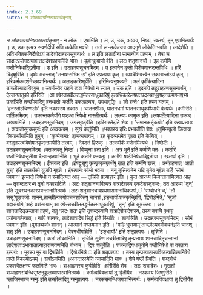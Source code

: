 ```yaml
---
index: 2.3.69
sutra: न लोकाव्ययनिष्ठाखलर्थतृनाम्

---
```

_न लोकाव्ययनिष्ठाखलर्थतृनाम्_ - न लोक । एषामिति । ल, उ, उक, अव्यय, निष्ठा, खलर्थ, तृन् एषामित्यर्थः । उ, उक इत्यत्र सवर्णदीर्घे सति ऊकेति भवति । ततो ल-ऊकेत्यत्र आद्गुणे लोकेति भवति । लादेशेति । अविभक्तिकनिर्देशोऽयं लादेशोदाहरणसूचनार्थः । ल इति लडादीनां सामान्येन ग्रहणम् । तेषां च साक्षात्प्रयोगाऽभावात्तदादेशग्रहणमिति भावः । कुर्वन्कुवाणो वेति । लटः शतृशानचौ । इह कर्मणि षष्ठीनिषेधाद्द्वितीया । उ इति । उदाहरणसूचनमिदम् । उ इत्यनेन कृतो विशेषणात्तदन्तविधिः । हरिं दिदृक्षुरिति । दृशेः सन्नन्तात् 'सनाशंसभिक्ष उः' इति उप्रत्ययः कृत् । व्यपदेशिवत्त्वेन उकारान्तोऽयं कृत् । हरिकर्मकदर्शनेच्छावानित्यर्थः । अलङ्करिष्णुर्वेति । हरिमित्यनुषज्यते ।अलं कृञि॑त्यादिना ताच्छील्यादाविष्णुच् । उवर्णस्यैव ग्रहणे त्वत्र निषेधो न स्यात् । उक इति । इदमपि तदुदाहरणसूचनार्थम् । दैत्यान्घातुको हरिरिति ।आ क्वेस्तच्छीलतद्धर्मतत्साधुकारिषु॑ इत्यधिकारेलषपतपदस्थाभूवृषहनकमगमशृभ्य उकञि॑ति तच्छीलादिषु हनधातोः कर्तरि उकञ्प्रत्ययः, उपधावृद्धिः । 'हो हन्तेः' इति हस्य घत्वम् । 'हनस्तोऽचिण्णलोः' इति नकारस्य तकारः । घातनशीलः, घातनधर्मा घातनसाधुक#आरी वेत्यर्थः ।कमेरिति । वार्तिकमिदम् । उकान्तकमेर्योगे षष्ठआ निषेधो नास्तीत्यर्थः । लक्ष्म्याः कामुक इति ।लषपते॑त्यादिना उकञ् । अव्ययमिति । उदाहरणसूचमिदम् । जगत्सृष्ट्वेति ।हरिरास्ते॑इति शेषः । 'समानकर्तृकयोः' इति क्त्वाप्रत्ययः । क्त्वातोसुन्कसुनः॑ इति अव्ययत्वम् । सुखं कर्तुमिति ।भक्तस्य हरिः प्रभवती॑ति शेषः ।तुमिन्ण्वुलौ क्रियायां क्रियार्थाया॑मिति तुमुन् । 'कृन्मेजन्तः' इत्यव्ययत्वम् । इह कृदव्ययमेव गृह्रत इति केचित् । वस्तुतस्त्वविशेषादकृदन्तमपीति तत्त्वम् । देवदत्तं हिरुक् । तत्कर्मकं वर्जनमित्यर्थः । निष्ठेति । उदाहरणसूचनमिदम् ।क्तक्तवतू निष्ठा॑ । विष्णुना हता इति । अत्र भूते इति कर्मणि क्तः । कर्तरि षष्ठीनिषेधात्तृतीया दैत्यान्हतवानिति । भूते कर्तरि क्तवतुः । कर्मणि षष्ठीनिषेधाद्द्वितीया । खलर्था इति । उदाहरणसूचनमिदम् । ईषत्कर इति ।ईषद्दुःसुषु कृच्छ्राकृच्छ्रार्थेषु खल् इति कर्मणि खल् । अर्थग्रहणात् 'आतो युच्' इति खलर्थको युजपि गृह्रते । ईषत्पानः सोमो भवता । ननु तृन्नित्यनेन यदि तृनेव गृह्रेत तर्हि 'सोमं पवमान' इत्यादौ निषेधो न स्यादित्यत आह — तृन्निति प्रत्याहार इति । कुत आरभ्य किमन्तानामित्यत आह — तृशब्दादारभ्य तृनो नकारादिति । लटः शतृशानचावित्यत्र शत्रादेशस्य एकदेशस्तृशब्दः, तत आरभ्य 'तृन्' इति सूत्रस्थनकारपर्यन्तानामित्यर्थः ।लटः शतृशानचावप्रथमासमानाधिकरणे,॑ 'सम्बोधने च,' 'तौ ससू'पूङ्यजोः शानन्,ताच्छील्यवयोवचनशक्तिषु चानश॑	,इङ्धार्योःशत्रकृच्छ्रिणि॑, 'द्विषोऽमित्रे,' 'सुञो यज्ञसंयोगे,'अर्हः प्रशंसायाम्,आ क्वेस्तच्छीलतद्धर्मतत्साधुकारिषु॑, 'तृन्' इति सूत्रक्रमः । अत्र शानन्नादितृन्नन्तानां ग्रहणं, नतु 'लटः शतृ' इति तृशब्दस्यापि शत्रादेशैकदेशस्य, तस्य क्वापि पृथक् प्रयोगानर्हत्वात् । नापि शानचः, लादेशत्वादेव सिद्धे इति स्थितिः । शानन्निति । उदाहरणसूचनमिदम् । सोमं पवमान इति ।पूयङ्यजोः शानन् । आत्मानं मण्डयमान इति । 'मडि भूषायाम्'ताच्छील्यवयोवचन॑इति चानश् । शतृ इति । उदाहरणसूचनमिदम् । वेदमधीयन्निति । 'इङ्धार्योः' इति शतृप्रत्ययः । तृन्निति । उदाहरणसूचनमिदम् । कर्ता लोकानिति । तृन्निति सूत्रेण तच्छीलादिषु तृन्प्रत्ययः शानन्नादितृन्नन्तानां लादेशत्वाऽभावात्प्रत्याहाराश्रयणमिति बोध्यम् । द्विषः शतुर्वेति । शत्रन्तद्विषधातुयोगे षष्ठीनिषेधो वा वक्तव्य इत्यर्थः । मुरस्य मुरं वा द्विषन्निति । द्विषोऽमित्रे ॑ इति शतृप्रत्ययः । तस्य तृन्प्रत्याहारप्रविष्टत्वान्नित्यनिषेधे प्राप्ते विकल्पोऽयम् । सर्वोऽयमिति ।अनन्तरस्ये॑ति न्यायादिति भावः । शेषे षष्ठी त्विति । शब्दबोधे प्रकारवैलक्षण्यं फलमिति भावः । ब्राआहृणस्य कुर्वन्निति ।हरि॑रिति शेषः । लटः शत्रादेशः । मुखतो ब्राआहृणसंबन्धिसृष्टनुकूलव्यापारवानित्यर्थः । कर्मत्वविवक्षायां तु द्वितीयैव । नरकस्य जिष्णुरिति ।ग्लाजिस्थश्च ग्स्नुः॑ इति तच्छीलादिषु ग्स्नुप्रत्ययः । नरकसंबन्धिजयवानित्यर्थः । कर्मत्वविवक्षायां तु द्वितीयैव ।